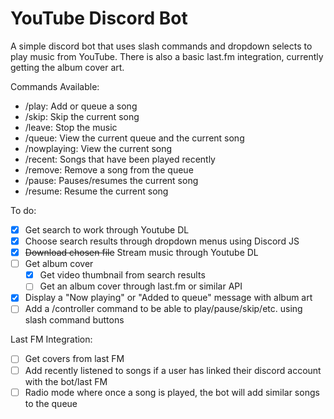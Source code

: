 # YouTube Discord Bot

A simple discord bot that uses slash commands and dropdown selects to play music from YouTube. There is also a basic last.fm integration, currently getting the album cover art.

Commands Available:
- /play: Add or queue a song
- /skip: Skip the current song
- /leave: Stop the music
- /queue: View the current queue and the current song
- /nowplaying: View the current song
- /recent: Songs that have been played recently
- /remove: Remove a song from the queue
- /pause: Pauses/resumes the current song
- /resume: Resume the current song

To do:

- [x] Get search to work through Youtube DL
- [x] Choose search results through dropdown menus using Discord JS
- [x] ~~Download chosen file~~ Stream music through Youtube DL
- [ ] Get album cover
    - [x] Get video thumbnail from search results
    - [ ] Get an album cover through last.fm or similar API
- [x] Display a "Now playing" or "Added to queue" message with album art
- [ ] Add a /controller command to be able to play/pause/skip/etc. using slash command buttons

Last FM Integration:

- [ ] Get covers from last FM
- [ ] Add recently listened to songs if a user has linked their discord account with the bot/last FM
- [ ] Radio mode where once a song is played, the bot will add similar songs to the queue